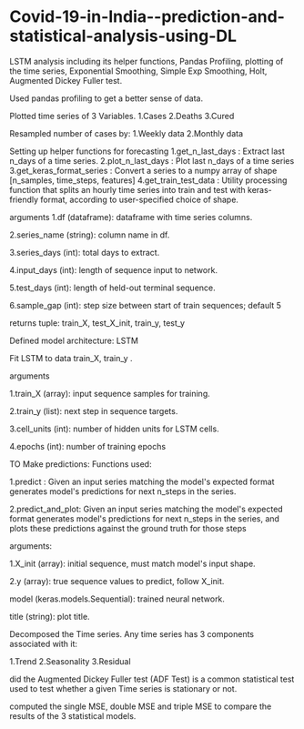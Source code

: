 # Covid-19-in-India--prediction-and-statistical-analysis-using-DL
LSTM analysis including its helper functions, Pandas Profiling, plotting of the time series, Exponential Smoothing, Simple Exp Smoothing, Holt, Augmented Dickey Fuller test.


Used pandas profiling to get a better sense of data.

Plotted time series of 3 Variables.
1.Cases
2.Deaths
3.Cured

Resampled number of cases by:
1.Weekly data
2.Monthly data

Setting up helper functions for forecasting
1.get_n_last_days : Extract last n_days of a time series.
2.plot_n_last_days : Plot last n_days of a time series
3.get_keras_format_series : Convert a series to a numpy array of shape [n_samples, time_steps, features]
4.get_train_test_data : Utility processing function that splits an hourly time series into train and test with keras-friendly format, according to user-specified choice of shape.

arguments
1.df (dataframe): dataframe with time series columns.

2.series_name (string): column name in df.

3.series_days (int): total days to extract.

4.input_days (int): length of sequence input to network.

5.test_days (int): length of held-out terminal sequence.

6.sample_gap (int): step size between start of train sequences; default 5

returns
tuple: train_X, test_X_init, train_y, test_y

Defined model architecture: LSTM

Fit LSTM to data train_X, train_y .

arguments

1.train_X (array): input sequence samples for training.

2.train_y (list): next step in sequence targets.

3.cell_units (int): number of hidden units for LSTM cells.

4.epochs (int): number of training epochs


TO Make predictions:
Functions used:

1.predict : Given an input series matching the model's expected format generates model's predictions for next n_steps in the series.

2.predict_and_plot: Given an input series matching the model's expected format generates model's predictions for next n_steps in the series, and plots these predictions against the ground truth for those steps

arguments:

1.X_init (array): initial sequence, must match model's input shape.

2.y (array): true sequence values to predict, follow X_init.

model (keras.models.Sequential): trained neural network.

title (string): plot title.


Decomposed the Time series.
Any time series has 3 components associated with it:

1.Trend
2.Seasonality
3.Residual

did the Augmented Dickey Fuller test (ADF Test) is a common statistical test used to test whether a given Time series is stationary or not.

computed the single MSE, double MSE and triple MSE to compare the results of the 3 statistical models.
